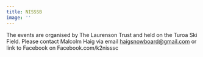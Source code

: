 ```yaml
---
title: NISSSB
image: ''
---
```

The events are organised by The Laurenson Trust and held on the Turoa Ski Field. Please contact Malcolm Haig via email haigsnowboard@gmail.com or link to Facebook on Facebook.com/k2nisssc 






